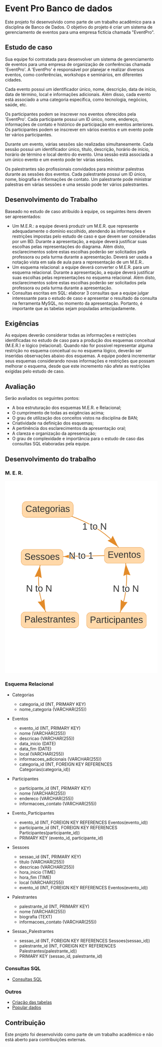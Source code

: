 # Event Pro Banco de dados

Este projeto foi desenvolvido como parte de um trabalho acadêmico para a disciplina de Banco de Dados. O objetivo do projeto é criar um sistema de gerenciamento de eventos para uma empresa fictícia chamada "EventPro".

## Estudo de caso

Sua equipe foi contratada para desenvolver um sistema de gerenciamento de eventos para uma empresa
de organização de conferências chamada 'EventPro'. A 'EventPro' é responsável por planejar e realizar
diversos eventos, como conferências, workshops e seminários, em diferentes cidades.

Cada evento possui um identificador único, nome, descrição, data de início, data de término, local e
informações adicionais. Além disso, cada evento está associado a uma categoria específica, como tecnologia,
negócios, saúde, etc.

Os participantes podem se inscrever nos eventos oferecidos pela 'EventPro'. Cada participante possui um
ID único, nome, endereço, informações de contato e histórico de participação em eventos anteriores. Os
participantes podem se inscrever em vários eventos e um evento pode ter vários participantes.

Durante um evento, várias sessões são realizadas simultaneamente. Cada sessão possui um identificador
único, título, descrição, horário de início, horário de término e local dentro do evento. Uma sessão está
associada a um único evento e um evento pode ter várias sessões.

Os palestrantes são profissionais convidados para ministrar palestras durante as sessões dos eventos. Cada
palestrante possui um ID único, nome, biografia e informações de contato. Um palestrante pode ministrar
palestras em várias sessões e uma sessão pode ter vários palestrantes.

## Desenvolvimento do Trabalho

Baseado no estudo de caso atribuído à equipe, os seguintes itens devem ser apresentados:

- Um M.E.R.: a equipe deverá produzir um M.E.R. que represente adequadamente o domínio escolhido, atendendo às informações e restrições impostas pelo estudo de caso e que devem ser consideradas por um BD. Durante a apresentação, a equipe deverá justificar suas escolhas pelas representações do diagrama. Além disto, esclarecimentos sobre estas escolhas poderão ser solicitados pela professora ou pela turma durante a apresentação. Deverá ser usada a notação vista em sala de aula para a representação de um M.E.R..
- Um esquema relacional: a equipe deverá converter o M.E.R. para um esquema relacional. Durante a apresentação, a equipe deverá justificar suas escolhas pelas representações no esquema relacional. Além disto, esclarecimentos sobre estas escolhas poderão ser solicitados pela professora ou pela turma durante a apresentação.
- Consultas escritas em SQL: elaborar 3 consultas que a equipe julgar interessante para o estudo de caso e apresentar o resultado da consulta na ferramenta MySQL, no momento da apresentação. Portanto, é importante que as tabelas sejam populadas antecipadamente.

## Exigências

As equipes deverão considerar todas as informações e restrições identificadas no estudo de caso para a produção dos esquemas conceitual (M.E.R.) e lógico (relacional). Quando não for possível representar alguma restrição no esquema conceitual ou no esquema lógico, deverão ser inseridas observações abaixo
dos esquemas. A equipe poderá incrementar seus esquemas considerando novas informações e restrições que possam melhorar o esquema, desde que este incremento não afete as restrições exigidas pelo estudo de caso.

## Avaliação

Serão avaliados os seguintes pontos:

- A boa estruturação dos esquemas M.E.R. e Relacional;
- O cumprimento de todas as exigências acima;
- O grau de utilização dos conceitos vistos na disciplina de BAN;
- Criatividade na definição dos esquemas;
- A pertinência dos esclarecimentos da apresentação oral;
- A clareza e organização da apresentação;
- O grau de complexidade e importância para o estudo de caso das consultas SQL elaboradas pela equipe.

## Desenvolvimento do trabalho

### M. E. R.

![Modelo de entidade relacional](MER.png)

### Esquema Relacional

- Categorias

  - categoria_id (INT, PRIMARY KEY)
  - nome_categoria (VARCHAR(255))

- Eventos

  - evento_id (INT, PRIMARY KEY)
  - nome (VARCHAR(255))
  - descricao (VARCHAR(255))
  - data_inicio (DATE)
  - data_fim (DATE)
  - local (VARCHAR(255))
  - informacoes_adicionais (VARCHAR(255))
  - categoria_id (INT, FOREIGN KEY REFERENCES Categorias(categoria_id))

- Participantes

  - participante_id (INT, PRIMARY KEY)
  - nome (VARCHAR(255))
  - endereco (VARCHAR(255))
  - informacoes_contato (VARCHAR(255))

- Evento_Participantes

  - evento_id (INT, FOREIGN KEY REFERENCES Eventos(evento_id))
  - participante_id (INT, FOREIGN KEY REFERENCES Participantes(participante_id))
  - PRIMARY KEY (evento_id, participante_id)

- Sessoes

  - sessao_id (INT, PRIMARY KEY)
  - titulo (VARCHAR(255))
  - descricao (VARCHAR(255))
  - hora_inicio (TIME)
  - hora_fim (TIME)
  - local (VARCHAR(255))
  - evento_id (INT, FOREIGN KEY REFERENCES Eventos(evento_id))

- Palestrantes

  - palestrante_id (INT, PRIMARY KEY)
  - nome (VARCHAR(255))
  - biografia (TEXT)
  - informacoes_contato (VARCHAR(255))

- Sessao_Palestrantes

  - sessao_id (INT, FOREIGN KEY REFERENCES Sessoes(sessao_id))
  - palestrante_id (INT, FOREIGN KEY REFERENCES Palestrantes(palestrante_id))
  - PRIMARY KEY (sessao_id, palestrante_id)

### Consultas SQL

- [Consultas SQL](SQL/Consultas.sql)

### Outros

- [Criação das tabelas](SQL/Cria%C3%A7%C3%A3o%20das%20tabelas.sql)
- [Popular dados](SQL/Popular%20dados.sql)

## Contribuição

Este projeto foi desenvolvido como parte de um trabalho acadêmico e não está aberto para contribuições externas.
